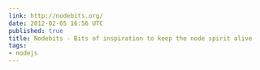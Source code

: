 ```yaml
---
link: http://nodebits.org/
date: 2012-02-05 16:56 UTC
published: true
title: Nodebits - Bits of inspiration to keep the node spirit alive
tags:
- nodejs
---
```



